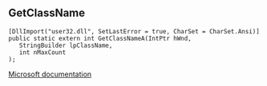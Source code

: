 ## GetClassName

```
[DllImport("user32.dll", SetLastError = true, CharSet = CharSet.Ansi)]
public static extern int GetClassNameA(IntPtr hWnd,
   StringBuilder lpClassName,
   int nMaxCount
);
```

[Microsoft documentation](https://docs.microsoft.com/en-us/windows/win32/api/winuser/nf-winuser-getclassnamea)
